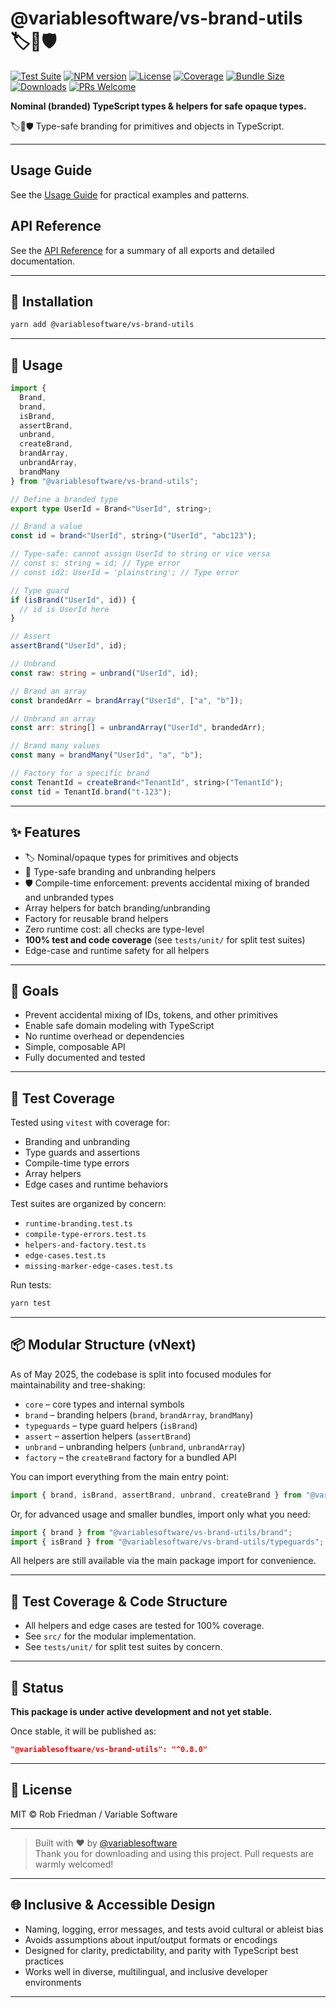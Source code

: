 # @variablesoftware/vs-brand-utils 🏷️🧩🛡️

[![Test Suite](https://img.shields.io/badge/tests-passing-brightgreen)](https://github.com/variablesoftware/vs-brand-utils/actions)
[![NPM version](https://img.shields.io/npm/v/@variablesoftware/vs-brand-utils?style=flat-square)](https://www.npmjs.com/package/@variablesoftware/vs-brand-utils)
[![License](https://img.shields.io/github/license/variablesoftware/vs-brand-utils?style=flat-square)](https://github.com/variablesoftware/vs-brand-utils/blob/main/LICENSE.txt)
[![Coverage](https://img.shields.io/coveralls/github/variablesoftware/vs-brand-utils/main)](https://coveralls.io/github/variablesoftware/vs-brand-utils)
[![Bundle Size](https://img.shields.io/bundlephobia/minzip/@variablesoftware/vs-brand-utils)](https://bundlephobia.com/package/@variablesoftware/vs-brand-utils)
[![Downloads](https://img.shields.io/npm/dm/@variablesoftware/vs-brand-utils)](https://www.npmjs.com/package/@variablesoftware/vs-brand-utils)
[![PRs Welcome](https://img.shields.io/badge/PRs-welcome-brightgreen.svg)](https://github.com/variablesoftware/vs-brand-utils/pulls)

**Nominal (branded) TypeScript types & helpers for safe opaque types.**

🏷️🧩🛡️ Type-safe branding for primitives and objects in TypeScript.

---

## Usage Guide

See the [Usage Guide](./docs/usage.md) for practical examples and patterns.

## API Reference

See the [API Reference](./docs/api.md) for a summary of all exports and detailed documentation.

---

## 🔧 Installation

```bash
yarn add @variablesoftware/vs-brand-utils
```

---

## 🚀 Usage

```ts
import {
  Brand,
  brand,
  isBrand,
  assertBrand,
  unbrand,
  createBrand,
  brandArray,
  unbrandArray,
  brandMany
} from "@variablesoftware/vs-brand-utils";

// Define a branded type
export type UserId = Brand<"UserId", string>;

// Brand a value
const id = brand<"UserId", string>("UserId", "abc123");

// Type-safe: cannot assign UserId to string or vice versa
// const s: string = id; // Type error
// const id2: UserId = 'plainstring'; // Type error

// Type guard
if (isBrand("UserId", id)) {
  // id is UserId here
}

// Assert
assertBrand("UserId", id);

// Unbrand
const raw: string = unbrand("UserId", id);

// Brand an array
const brandedArr = brandArray("UserId", ["a", "b"]);

// Unbrand an array
const arr: string[] = unbrandArray("UserId", brandedArr);

// Brand many values
const many = brandMany("UserId", "a", "b");

// Factory for a specific brand
const TenantId = createBrand<"TenantId", string>("TenantId");
const tid = TenantId.brand("t-123");
```

---

## ✨ Features

- 🏷️ Nominal/opaque types for primitives and objects
- 🧩 Type-safe branding and unbranding helpers
- 🛡️ Compile-time enforcement: prevents accidental mixing of branded and unbranded types
- Array helpers for batch branding/unbranding
- Factory for reusable brand helpers
- Zero runtime cost: all checks are type-level
- **100% test and code coverage** (see `tests/unit/` for split test suites)
- Edge-case and runtime safety for all helpers

---

## 🎯 Goals

- Prevent accidental mixing of IDs, tokens, and other primitives
- Enable safe domain modeling with TypeScript
- No runtime overhead or dependencies
- Simple, composable API
- Fully documented and tested

---

## 🧪 Test Coverage

Tested using `vitest` with coverage for:

- Branding and unbranding
- Type guards and assertions
- Compile-time type errors
- Array helpers
- Edge cases and runtime behaviors

Test suites are organized by concern:

- `runtime-branding.test.ts`
- `compile-type-errors.test.ts`
- `helpers-and-factory.test.ts`
- `edge-cases.test.ts`
- `missing-marker-edge-cases.test.ts`

Run tests:

```bash
yarn test
```

---

## 📦 Modular Structure (vNext)

As of May 2025, the codebase is split into focused modules for maintainability and tree-shaking:

- `core` – core types and internal symbols
- `brand` – branding helpers (`brand`, `brandArray`, `brandMany`)
- `typeguards` – type guard helpers (`isBrand`)
- `assert` – assertion helpers (`assertBrand`)
- `unbrand` – unbranding helpers (`unbrand`, `unbrandArray`)
- `factory` – the `createBrand` factory for a bundled API

You can import everything from the main entry point:

```ts
import { brand, isBrand, assertBrand, unbrand, createBrand } from "@variablesoftware/vs-brand-utils";
```

Or, for advanced usage and smaller bundles, import only what you need:

```ts
import { brand } from "@variablesoftware/vs-brand-utils/brand";
import { isBrand } from "@variablesoftware/vs-brand-utils/typeguards";
```

All helpers are still available via the main package import for convenience.

---

## 🧪 Test Coverage & Code Structure

- All helpers and edge cases are tested for 100% coverage.
- See `src/` for the modular implementation.
- See `tests/unit/` for split test suites by concern.

---

## 🚧 Status

**This package is under active development and not yet stable.**

Once stable, it will be published as:

```json
"@variablesoftware/vs-brand-utils": "^0.8.0"
```

---

## 📄 License

MIT © Rob Friedman / Variable Software

---

> Built with ❤️ by [@variablesoftware](https://github.com/variablesoftware)  
> Thank you for downloading and using this project. Pull requests are warmly welcomed!

---

## 🌐 Inclusive & Accessible Design

- Naming, logging, error messages, and tests avoid cultural or ableist bias
- Avoids assumptions about input/output formats or encodings
- Designed for clarity, predictability, and parity with TypeScript best practices
- Works well in diverse, multilingual, and inclusive developer environments

---
